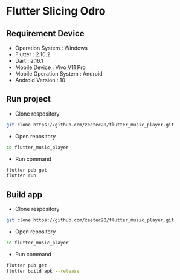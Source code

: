 # Flutter Slicing Odro

## Requirement Device
- Operation System : Windows
- Flutter : 2.10.2
- Dart : 2.16.1
- Mobile Device : Vivo V11 Pro
- Mobile Operation System : Android
- Android Version : 10

## Run project
- Clone respository
```bash
git clone https://github.com/zeetec20/flutter_music_player.git
```
- Open repository
```bash
cd flutter_music_player
```
- Run command
```bash
flutter pub get
flutter run
```

## Build app
- Clone respository
```bash
git clone https://github.com/zeetec20/flutter_music_player.git
```
- Open repository
```bash
cd flutter_music_player
```
- Run command
```bash
flutter pub get
flutter build apk --release
```
